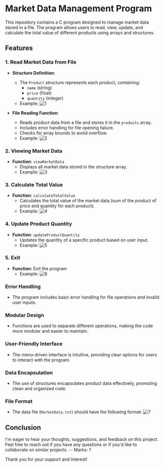 # Market Data Management Program

This repository contains a C program designed to manage market data stored in a file. The program allows users to read, view, update, and calculate the total value of different products using arrays and structures.

## Features

### 1. Read Market Data from File
- **Structure Definition**:
  - The `Product` structure represents each product, containing:
    - `name` (string)
    - `price` (float)
    - `quantity` (integer)
  - Example:
    ![1](https://github.com/user-attachments/assets/ed6f5b0f-d38b-4420-ab62-6cf4c43bc49b)


- **File Reading Function**:
  - Reads product data from a file and stores it in the `products` array.
  - Includes error handling for file opening failure.
  - Checks for array bounds to avoid overflow.
  - Example:
    ![2](https://github.com/user-attachments/assets/914aa86c-f052-4903-bdaf-a7a9f82b3cc5)


### 2. Viewing Market Data
- **Function**: `viewMarketData`
  - Displays all market data stored in the structure array.
  - Example:
   ![3](https://github.com/user-attachments/assets/45d593fb-05a1-4d19-b0b1-9f6dafee13ca)


### 3. Calculate Total Value
- **Function**: `calculateTotalValue`
  - Calculates the total value of the market data (sum of the product of price and quantity for each product).
  - Example:
    ![4](https://github.com/user-attachments/assets/cbc6df3c-2e07-41ee-9bca-a23167157643)


### 4. Update Product Quantity
- **Function**: `updateProductQuantity`
  - Updates the quantity of a specific product based on user input.
  - Example:
  ![5](https://github.com/user-attachments/assets/d30dace1-18be-4793-8ae3-01580a44d4e6)


### 5. Exit
- **Function**: Exit the program
  - Example:
  ![6](https://github.com/user-attachments/assets/7f92ae3d-d404-4c37-8f3b-59319e0a4b3f)


### Error Handling
- The program includes basic error handling for file operations and invalid user inputs.

### Modular Design
- Functions are used to separate different operations, making the code more modular and easier to maintain.

### User-Friendly Interface
- The menu-driven interface is intuitive, providing clear options for users to interact with the program.

### Data Encapsulation
- The use of structures encapsulates product data effectively, promoting clean and organized code.

### File Format
- The data file (`MarketData.txt`) should have the following format:
![7](https://github.com/user-attachments/assets/73b65d4d-a92b-49a7-8098-1aaf3eec5cdb)

## Conclusion
I'm eager to hear your thoughts, suggestions, and feedback on this project. Feel free to reach out if you have any questions or if you'd like to collaborate on similar projects. -- Marks: 1

Thank you for your support and interest!
